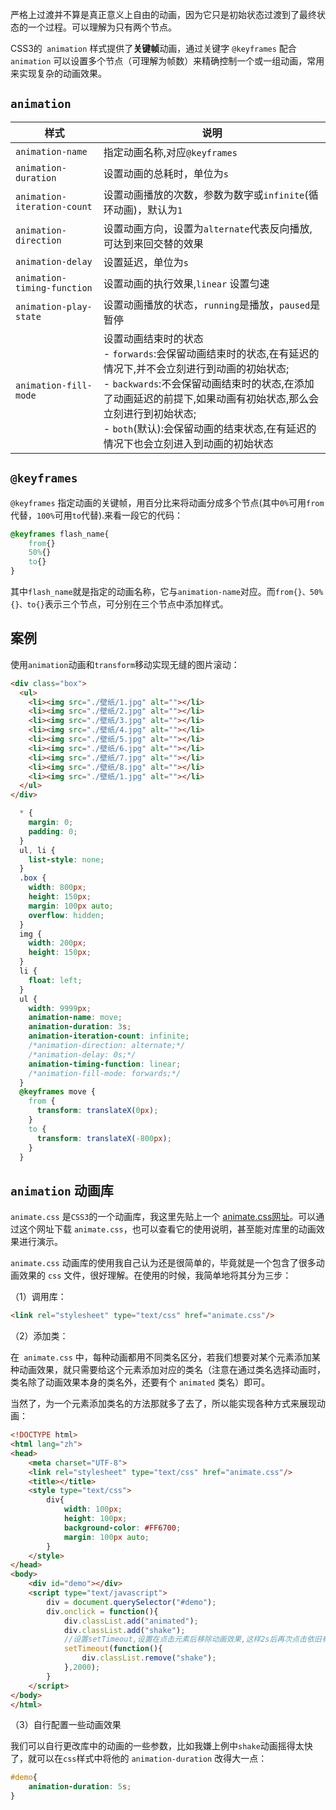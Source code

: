 严格上过渡并不算是真正意义上自由的动画，因为它只是初始状态过渡到了最终状态的一个过程。可以理解为只有两个节点。

CSS3的` animation` 样式提供了**关键帧**动画，通过关键字 `@keyframes` 配合 `animation` 可以设置多个节点（可理解为帧数）来精确控制一个或一组动画，常用来实现复杂的动画效果。

## `animation`

| 样式                        | 说明                                                         |
| --------------------------- | ------------------------------------------------------------ |
| `animation-name`            | 指定动画名称,对应`@keyframes`                                |
| `animation-duration`        | 设置动画的总耗时，单位为`s`                                  |
| `animation-iteration-count` | 设置动画播放的次数，参数为数字或`infinite`(循环动画)，默认为`1` |
| `animation-direction`       | 设置动画方向，设置为`alternate`代表反向播放,可达到来回交替的效果 |
| `animation-delay`           | 设置延迟，单位为`s`                                          |
| `animation-timing-function` | 设置动画的执行效果,`linear` 设置匀速                         |
| `animation-play-state`      | 设置动画播放的状态，`running`是播放，`paused`是暂停          |
| `animation-fill-mode`       | 设置动画结束时的状态<br />- `forwards`:会保留动画结束时的状态,在有延迟的情况下,并不会立刻进行到动画的初始状态;<br />- `backwards`:不会保留动画结束时的状态,在添加了动画延迟的前提下,如果动画有初始状态,那么会立刻进行到初始状态;<br />- `both`(默认):会保留动画的结束状态,在有延迟的情况下也会立刻进入到动画的初始状态 |



## `@keyframes`

`@keyframes` 指定动画的关键帧，用百分比来将动画分成多个节点(其中`0%`可用`from`代替，`100%`可用`to`代替).来看一段它的代码：

```css
@keyframes flash_name{
	from{}
	50%{}
	to{}
}
```

其中`flash_name`就是指定的动画名称，它与`animation-name`对应。而`from{}、50%{}、to{}`表示三个节点，可分别在三个节点中添加样式。



## 案例

使用`animation`动画和`transform`移动实现无缝的图片滚动：

```html
<div class="box">
  <ul>
    <li><img src="./壁纸/1.jpg" alt=""></li>
    <li><img src="./壁纸/2.jpg" alt=""></li>
    <li><img src="./壁纸/3.jpg" alt=""></li>
    <li><img src="./壁纸/4.jpg" alt=""></li>
    <li><img src="./壁纸/5.jpg" alt=""></li>
    <li><img src="./壁纸/6.jpg" alt=""></li>
    <li><img src="./壁纸/7.jpg" alt=""></li>
    <li><img src="./壁纸/8.jpg" alt=""></li>
    <li><img src="./壁纸/1.jpg" alt=""></li>
  </ul>
</div>
```

```css
  * {
    margin: 0;
    padding: 0;
  }
  ul, li {
    list-style: none;
  }
  .box {
    width: 800px;
    height: 150px;
    margin: 100px auto;
    overflow: hidden;
  }
  img {
    width: 200px;
    height: 150px;
  }
  li {
    float: left;
  }
  ul {
    width: 9999px;
    animation-name: move;
    animation-duration: 3s;
    animation-iteration-count: infinite;
    /*animation-direction: alternate;*/
    /*animation-delay: 0s;*/
    animation-timing-function: linear;
    /*animation-fill-mode: forwards;*/
  }
  @keyframes move {
    from {
      transform: translateX(0px);
    }
    to {
      transform: translateX(-800px);
    }
  }
```



## `animation` 动画库

`animate.css` 是`CSS3`的一个动画库，我这里先贴上一个 [animate.css网址](https://daneden.github.io/animate.css/)。可以通过这个网址下载 `animate.css`，也可以查看它的使用说明，甚至能对库里的动画效果进行演示。

`animate.css` 动画库的使用我自己认为还是很简单的，毕竟就是一个包含了很多动画效果的 `css` 文件，很好理解。在使用的时候，我简单地将其分为三步：

（1）调用库：

```html
<link rel="stylesheet" type="text/css" href="animate.css"/>
```

（2）添加类：

在` animate.css` 中，每种动画都用不同类名区分，若我们想要对某个元素添加某种动画效果，就只需要给这个元素添加对应的类名（注意在通过类名选择动画时，类名除了动画效果本身的类名外，还要有个 `animated` 类名）即可。

当然了，为一个元素添加类名的方法那就多了去了，所以能实现各种方式来展现动画：

```html
<!DOCTYPE html>
<html lang="zh">
<head>
	<meta charset="UTF-8">
	<link rel="stylesheet" type="text/css" href="animate.css"/>
	<title></title>
	<style type="text/css">
		div{
			width: 100px;
			height: 100px;
			background-color: #FF6700;
			margin: 100px auto;
		}
	</style>
</head>
<body>
	<div id="demo"></div>
	<script type="text/javascript">
		div = document.querySelector("#demo");
		div.onclick = function(){
			div.classList.add("animated");
			div.classList.add("shake");
			//设置setTimeout,设置在点击元素后移除动画效果,这样2s后再次点击依旧有动画效果
			setTimeout(function(){
				div.classList.remove("shake");
			},2000);
		}
	</script>
</body>
</html>
```

（3）自行配置一些动画效果

我们可以自行更改库中的动画的一些参数，比如我嫌上例中` shake `动画摇得太快了，就可以在`css`样式中将他的 `animation-duration` 改得大一点：

```css
#demo{
	animation-duration: 5s;
}
```

